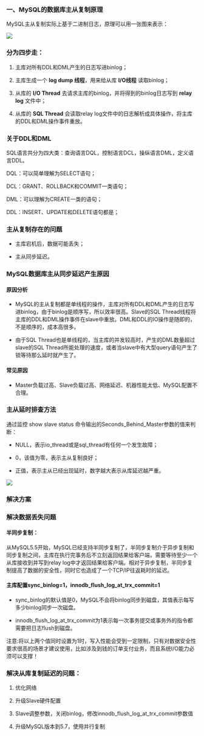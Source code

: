### 一、MySQL的数据库主从复制原理

MySQL主从复制实际上基于二进制日志，原理可以用一张图来表示：

![](http://p9.pstatp.com/large/53e300012f4ea58c1165)

### 分为四步走：

1. 主库对所有DDL和DML产生的日志写进binlog；

2. 主库生成一个 __log dump 线程__，用来给从库 __I/O线程__ 读取binlog；

3. 从库的 __I/O Thread__ 去请求主库的binlog，并将得到的binlog日志写到 __relay log__ 文件中；

4. 从库的 __SQL Thread__ 会读取relay log文件中的日志解析成具体操作，将主库的DDL和DML操作事件重放。

### 关于DDL和DML

SQL语言共分为四大类：查询语言DQL，控制语言DCL，操纵语言DML，定义语言DDL。

DQL：可以简单理解为SELECT语句；

DCL：GRANT、ROLLBACK和COMMIT一类语句；

DML：可以理解为CREATE一类的语句；

DDL：INSERT、UPDATE和DELETE语句都是；

### 主从复制存在的问题

- 主库宕机后，数据可能丢失；

- 主从同步延迟。

### MySQL数据库主从同步延迟产生原因
#### 原因分析
- MySQL的主从复制都是单线程的操作，主库对所有DDL和DML产生的日志写进binlog，由于binlog是顺序写，所以效率很高。Slave的SQL Thread线程将主库的DDL和DML操作事件在slave中重放。DML和DDL的IO操作是随即的，不是顺序的，成本高很多。

- 由于SQL Thread也是单线程的，当主库的并发较高时，产生的DML数量超过slave的SQL Thread所能处理的速度，或者当slave中有大型query语句产生了锁等待那么延时就产生了。

#### 常见原因

- Master负载过高、Slave负载过高、网络延迟、机器性能太低、MySQL配置不合理。

### 主从延时排查方法

通过监控 show slave status 命令输出的Seconds_Behind_Master参数的值来判断：

- NULL，表示io_thread或是sql_thread有任何一个发生故障；

- 0，该值为零，表示主从复制良好；

- 正值，表示主从已经出现延时，数字越大表示从库延迟越严重。

![](https://images2018.cnblogs.com/blog/1032486/201804/1032486-20180420163800563-1378244978.png)

### 解决方案

### 解决数据丢失问题
#### 半同步复制：

从MySQL5.5开始，MySQL已经支持半同步复制了，半同步复制介于异步复制和同步复制之间，主库在执行完事务后不立刻返回结果给客户端，需要等待至少一个从库接收到并写到relay log中才返回结果给客户端。相对于异步复制，半同步复制提高了数据的安全性，同时它也造成了一个TCP/IP往返耗时的延迟。

#### 主库配置sync_binlog=1，innodb_flush_log_at_trx_commit=1

- sync_binlog的默认值是0，MySQL不会将binlog同步到磁盘，其值表示每写多少binlog同步一次磁盘。


- innodb_flush_log_at_trx_commit为1表示每一次事务提交或事务外的指令都需要把日志flush到磁盘。

注意:将以上两个值同时设置为1时，写入性能会受到一定限制，只有对数据安全性要求很高的场景才建议使用，比如涉及到钱的订单支付业务，而且系统I/O能力必须可以支撑！

### 解决从库复制延迟的问题：

1. 优化网络

2. 升级Slave硬件配置

3. Slave调整参数，关闭binlog，修改innodb_flush_log_at_trx_commit参数值

4. 升级MySQL版本到5.7，使用并行复制

